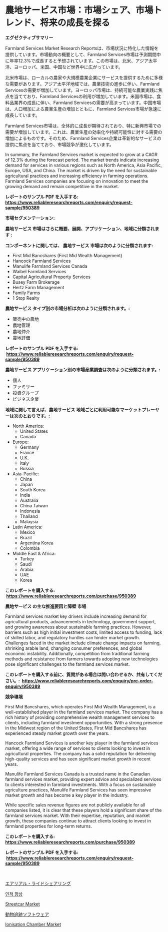 <p><h1>農地サービス市場：市場シェア、市場トレンド、将来の成長を探る</h1></p><p><strong>エグゼクティブサマリー</strong></p>
<p><p>Farmland Services Market Research Reportsは、市場状況に特化した情報を提供しています。市場動向の概要として、Farmland Services市場は予測期間中に年率12.3%で成長すると予想されています。この市場は、北米、アジア太平洋、ヨーロッパ、米国、中国など世界中に広がっています。</p><p>北米市場は、ローカルの農家や大規模農業企業にサービスを提供するために多様な需要があります。アジア太平洋地域では、農業技術の進歩に伴い、Farmland Servicesの需要が増加しています。ヨーロッパ市場は、持続可能な農業実践に焦点を当てており、Farmland Servicesの利用が増加しています。米国市場は、食料品業界の成長に伴い、Farmland Servicesの需要が高まっています。中国市場は、人口増加による農業生産の増加とともに、Farmland Services市場が急速に成長しています。</p><p>Farmland Services市場は、全体的に成長が期待されており、特に新興市場での需要が増加しています。これは、農業生産の効率化や持続可能性に対する需要の増加によるものです。そのため、Farmland Services企業は革新的なサービスの提供に焦点を当てており、市場競争が激化しています。</p><p>In summary, the Farmland Services market is expected to grow at a CAGR of 12.3% during the forecast period. The market trends indicate increasing demand for services in various regions such as North America, Asia Pacific, Europe, USA, and China. The market is driven by the need for sustainable agricultural practices and increasing efficiency in farming operations. Farmland Services companies are focusing on innovation to meet the growing demand and remain competitive in the market.</p></p>
<p><strong>レポートのサンプル PDF を入手する: <a href="https://www.reliableresearchreports.com/enquiry/request-sample/950389">https://www.reliableresearchreports.com/enquiry/request-sample/950389</a></strong></p>
<p><strong>市場セグメンテーション:</strong></p>
<p><strong> 農地サービス 市場はさらに概要、展開、アプリケーション、地域に分類されます :</strong></p>
<p><strong>コンポーネントに関しては、 農地サービス 市場は次のように分類されます: &nbsp;</strong></p>
<p><ul><li>First Mid Bancshares (First Mid Wealth Management)</li><li>Hancock Farmland Services</li><li>Manulife Farmland Services Canada</li><li>Waibel Farmland Services</li><li>Capital Agricultural Property Services</li><li>Busey Farm Brokerage</li><li>Hertz Farm Management</li><li>Family Farms</li><li>1 Stop Realty</li></ul></p>
<p><strong> 農地サービス タイプ別の市場分析は次のように分類されます。:</strong></p>
<p><ul><li>販売中の農地</li><li>農地管理</li><li>農地仲介</li><li>農地評価</li></ul></p>
<p><strong>レポートのサンプル PDF を入手する: &nbsp;<a href="https://www.reliableresearchreports.com/enquiry/request-sample/950389">https://www.reliableresearchreports.com/enquiry/request-sample/950389</a></strong></p>
<p><strong> 農地サービス アプリケーション別の市場産業調査は次のように分類されます。:</strong></p>
<p><ul><li>個人</li><li>ファミリー</li><li>投資グループ</li><li>ビジネス企業</li></ul></p>
<p><strong>地域に関して言えば、農地サービス 地域ごとに利用可能なマーケットプレーヤーは次のとおりです。:</strong></p>
<p><ul>
    <li>
        North America:
        <ul>
            <li>United States</li>
            <li>Canada</li>
        </ul>
    </li>
    <li>
        Europe:
        <ul>
            <li>Germany</li>
            <li>France</li>
            <li>U.K.</li>
            <li>Italy</li>
            <li>Russia</li>
        </ul>
    </li>
    <li>
        Asia-Pacific:
        <ul>
            <li>China</li>
            <li>Japan</li>
            <li>South Korea</li>
            <li>India</li>
            <li>Australia</li>
            <li>China Taiwan</li>
            <li>Indonesia</li>
            <li>Thailand</li>
            <li>Malaysia</li>
        </ul>
    </li>
    <li>
        Latin America:
        <ul>
            <li>Mexico</li>
            <li>Brazil</li>
            <li>Argentina Korea</li>
            <li>Colombia</li>
        </ul>
    </li>
    <li>
        Middle East & Africa:
        <ul>
            <li>Turkey</li>
            <li>Saudi</li>
            <li>Arabia</li>
            <li>UAE</li>
            <li>Korea</li>
        </ul>
    </li>
    </ul></p>
<p><strong>このレポートを購入する: &nbsp;<a href="https://www.reliableresearchreports.com/purchase/950389">https://www.reliableresearchreports.com/purchase/950389</a></strong></p>
<p><strong>農地サービス の主な推進要因と障壁 市場</strong></p>
<p><p>Farmland services market key drivers include increasing demand for agricultural products, advancements in technology, government support, and growing awareness about sustainable farming practices. However, barriers such as high initial investment costs, limited access to funding, lack of skilled labor, and regulatory hurdles can hinder market growth. Challenges faced in the market include climate change impacts on farming, shrinking arable land, changing consumer preferences, and global economic instability. Additionally, competition from traditional farming methods and resistance from farmers towards adopting new technologies pose significant challenges to the farmland services market.</p></p>
<p><strong>このレポートを購入する前に、質問がある場合は問い合わせるか、共有してください。:&nbsp; <a href="https://www.reliableresearchreports.com/enquiry/pre-order-enquiry/950389">https://www.reliableresearchreports.com/enquiry/pre-order-enquiry/950389</a></strong></p>
<p><strong>競争環境</strong></p>
<p><p>First Mid Bancshares, which operates First Mid Wealth Management, is a well-established player in the farmland services market. The company has a rich history of providing comprehensive wealth management services to clients, including farmland investment opportunities. With a strong presence in the Midwest region of the United States, First Mid Bancshares has experienced steady market growth over the years.</p><p>Hancock Farmland Services is another key player in the farmland services market, offering a wide range of services to clients looking to invest in agricultural properties. The company has a solid reputation for delivering high-quality services and has seen significant market growth in recent years.</p><p>Manulife Farmland Services Canada is a trusted name in the Canadian farmland services market, providing expert advice and specialized services to clients interested in farmland investments. With a focus on sustainable agriculture practices, Manulife Farmland Services has seen impressive market growth and has become a key player in the industry.</p><p>While specific sales revenue figures are not publicly available for all companies listed, it is clear that these players hold a significant share of the farmland services market. With their expertise, reputation, and market growth, these companies continue to attract clients looking to invest in farmland properties for long-term returns.</p></p>
<p><strong>このレポートを購入する: &nbsp; <a href="https://www.reliableresearchreports.com/purchase/950389">https://www.reliableresearchreports.com/purchase/950389</a></strong></p>
<p><strong>レポートのサンプル PDF を入手する: &nbsp;<a href="https://www.reliableresearchreports.com/enquiry/request-sample/950389">https://www.reliableresearchreports.com/enquiry/request-sample/950389</a></strong><strong></strong></p>
<p>&nbsp;</p>
<p><p><a href="https://github.com/cbigkbh02719/Market-Research-Report-List-1/blob/main/91670989543.md">エアリアル・ライドシェアリング</a></p><p><a href="https://github.com/vsr06p4p49/Market-Research-Report-List-1/blob/main/50273168804.md">인적 향상</a></p><p><a href="https://issuu.com/reportprime-2/docs/streetcar-market-size-2030.pptx">Streetcar Market</a></p><p><a href="https://github.com/ReganWisoky2023/Market-Research-Report-List-1/blob/main/33314309544.md">動物追跡ソフトウェア</a></p><p><a href="https://view.publitas.com/reportprime-1/ionisation-chamber-market-size-furnishes-valuable-information-encompassing-market-share-market-trends-and-projections-spanning-from-2024-to-2031/">Ionisation Chamber Market</a></p></p>